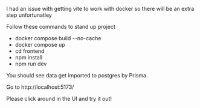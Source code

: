 I had an issue with getting vite to work with docker so there will be an extra step unfortunatley

Follow these commands to stand up project

- docker compose build --no-cache
- docker compose up
- cd frontend
- npm install
- npm run dev

You should see data get imported to postgres by Prisma.

Go to http://localhost:5173/

Please click around in the UI and try it out!
